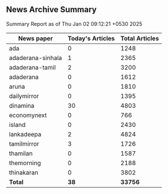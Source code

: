 <!-- @format -->
## News Archive Summary

Summary Report as of Thu Jan 02 09:12:21 +0530 2025

| News paper         | Today's Articles | Total Articles |
|--------------------|------------------|----------------|
| ada               | 0          | 1248        |
| adaderana-sinhala               | 1          | 2365        |
| adaderana-tamil               | 2          | 3200        |
| adaderana               | 0          | 1612        |
| aruna               | 0          | 1810        |
| dailymirror               | 0          | 1395        |
| dinamina               | 30          | 4803        |
| economynext               | 0          | 766        |
| island               | 0          | 2430        |
| lankadeepa               | 2          | 4824        |
| tamilmirror               | 3          | 1726        |
| thamilan               | 0          | 1587        |
| themorning               | 0          | 2188        |
| thinakaran               | 0          | 3802        |
| **Total**          | **38**      | **33756** |

